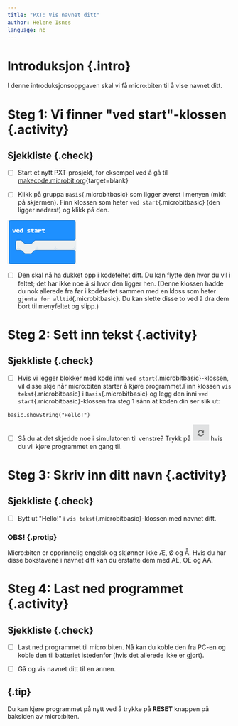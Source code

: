 ```yaml
---
title: "PXT: Vis navnet ditt"
author: Helene Isnes
language: nb
---
```



# Introduksjon {.intro}
I denne introduksjonsoppgaven skal vi få micro:biten til å vise navnet ditt.


# Steg 1: Vi finner "ved start"-klossen {.activity}

## Sjekkliste {.check}

- [ ] Start et nytt PXT-prosjekt, for eksempel ved å gå til
  [makecode.microbit.org](https://makecode.microbit.org/?lang=no){target=blank}

- [ ] Klikk på gruppa `Basis`{.microbitbasic} som ligger øverst i menyen
  (midt på skjermen).	Finn klossen som heter `ved start`{.microbitbasic}
  (den ligger nederst) og klikk på den.

![Bilde av ved start klossen](ved_start.png)

- [ ] Den skal nå ha dukket opp i kodefeltet ditt. Du kan flytte den hvor du vil
  i feltet; det har ikke noe å si hvor den ligger hen. (Denne klossen hadde du
  nok allerede fra før i kodefeltet sammen med en kloss som heter `gjenta for alltid`{.microbitbasic}.
  Du kan slette disse to ved å dra dem bort til menyfeltet og slipp.)


# Steg 2: Sett inn tekst {.activity}

## Sjekkliste {.check}

- [ ] Hvis vi legger blokker med kode inni `ved start`{.microbitbasic}-klossen,
  vil disse skje når micro:biten starter å kjøre programmet.Finn klossen `vis tekst`{.microbitbasic}
  i `Basis`{.microbitbasic} og legg den inni `ved start`{.microbitbasic}-klossen
  fra steg 1 sånn at koden din ser slik ut:

```microbit
basic.showString("Hello!")
```

- [ ] Så du at det skjedde noe i simulatoren til venstre? Trykk på ![Bilde for å vise start på nytt knappen](again.png)
hvis du vil kjøre programmet en gang til.

# Steg 3: Skriv inn ditt navn {.activity}

## Sjekkliste {.check}

- [ ] Bytt ut "Hello!" i `vis tekst`{.microbitbasic}-klossen med navnet ditt.

### OBS! {.protip}
Micro:biten er opprinnelig engelsk og skjønner ikke Æ, Ø og Å. Hvis du har disse
bokstavene i navnet ditt kan du erstatte dem med AE, OE og AA.

# Steg 4: Last ned programmet {.activity}

## Sjekkliste {.check}

- [ ] Last ned programmet til micro:biten. Nå kan du koble den fra PC-en og
koble den til batteriet istedenfor (hvis det allerede ikke er gjort).

- [ ] Gå og vis navnet ditt til en annen.

## {.tip}

Du kan kjøre programmet på nytt ved å trykke på __RESET__ knappen på baksiden av
micro:biten.
